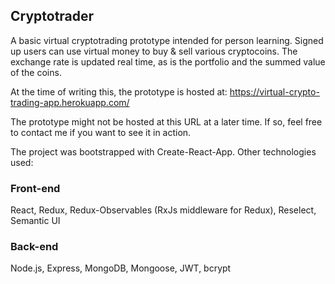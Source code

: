 ## Cryptotrader

A basic virtual cryptotrading prototype intended for person learning. Signed up users can use virtual money to buy & sell various cryptocoins. The exchange rate is updated real time, as is the portfolio and the summed value of the coins.

At the time of writing this, the prototype is hosted at: https://virtual-crypto-trading-app.herokuapp.com/

The prototype might not be hosted at this URL at a later time. If so, feel free to contact me if you want to see it in action.

The project was bootstrapped with Create-React-App. Other technologies used:

### Front-end

React, Redux, Redux-Observables (RxJs middleware for Redux), Reselect, Semantic UI

### Back-end

Node.js, Express, MongoDB, Mongoose, JWT, bcrypt